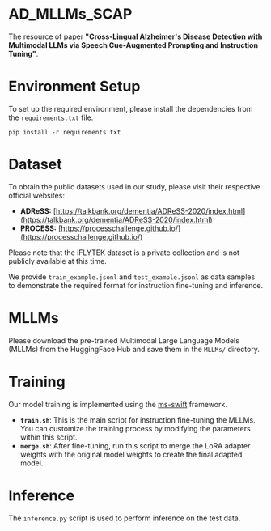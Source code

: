 # AD_MLLMs_SCAP

The resource of paper **"Cross-Lingual Alzheimer's Disease Detection with Multimodal LLMs via Speech Cue-Augmented Prompting and Instruction Tuning"**.

# Environment Setup

To set up the required environment, please install the dependencies from the `requirements.txt` file.

```
pip install -r requirements.txt
```

# Dataset

To obtain the public datasets used in our study, please visit their respective official websites:

* **ADReSS:** [https://talkbank.org/dementia/ADReSS-2020/index.html](https://talkbank.org/dementia/ADReSS-2020/index.html)
* **PROCESS:** [https://processchallenge.github.io/](https://processchallenge.github.io/)

Please note that the iFLYTEK dataset is a private collection and is not publicly available at this time.

We provide `train_example.jsonl` and `test_example.jsonl` as data samples to demonstrate the required format for instruction fine-tuning and inference.

# MLLMs

Please download the pre-trained Multimodal Large Language Models (MLLMs) from the HuggingFace Hub and save them in the `MLLMs/` directory.

# Training

Our model training is implemented using the [ms-swift](https://github.com/modelscope/ms-swift) framework.

* **`train.sh`**: This is the main script for instruction fine-tuning the MLLMs. You can customize the training process by modifying the parameters within this script.
* **`merge.sh`**: After fine-tuning, run this script to merge the LoRA adapter weights with the original model weights to create the final adapted model.

# Inference

The `inference.py` script is used to perform inference on the test data.
